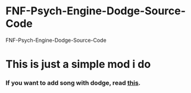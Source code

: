 # FNF-Psych-Engine-Dodge-Source-Code
FNF-Psych-Engine-Dodge-Source-Code
# This is just a simple mod i do
### If you want to add song with dodge, read [this](https://github.com/ayoubslama123/FNF-Psych-Engine-Dodge-Source-Code/blob/main/art/readme/ADDADODGE.md).
